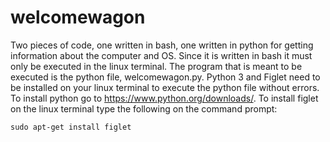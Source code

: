 # welcomewagon
Two pieces of code, one written in bash, one written in python for getting information about the computer and OS. Since it is written in bash it must only be executed in the linux terminal. The program that is meant to be executed is the python file, welcomewagon.py. Python 3 and Figlet need to be installed on your linux terminal to execute the python file without errors. To install python go to https://www.python.org/downloads/. To install figlet on the linux terminal type the following on the command prompt:

`sudo apt-get install figlet`
